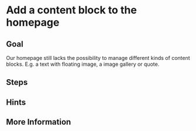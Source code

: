 Add a content block to the homepage
===================================

Goal
----

Our homepage still lacks the possibility to manage different kinds of 
content blocks. E.g. a text with floating image, a image gallery or quote.

Steps
-----


Hints
-----


More Information
----------------

